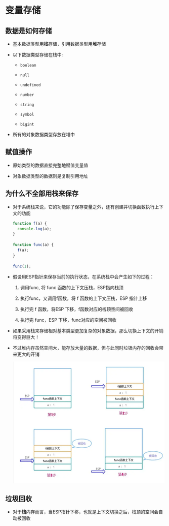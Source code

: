 # 变量存储

## 数据是如何存储

- 基本数据类型用**栈**存储，引用数据类型用**堆**存储

- 以下数据类型存储在栈中:

  - `boolean`

  - `null`

  - `undefined`

  - `number`

  - `string`

  - `symbol`

  - `bigint`

- 所有的对象数据类型存放在堆中

## 赋值操作

- 原始类型的数据直接完整地赋值变量值

- 对象数据类型的数据则是复制引用地址

## 为什么不全部用栈来保存

- 对于系统栈来说，它的功能除了保存变量之外，还有创建并切换函数执行上下文的功能

    ```js
    function f(a) {
      console.log(a);
    }

    function func(a) {
      f(a);
    }

    func(1);
    ```

- 假设用ESP指针来保存当前的执行状态，在系统栈中会产生如下的过程：

    1. 调用func, 将 func 函数的上下文压栈，ESP指向栈顶

    2. 执行func，又调用f函数，将 f 函数的上下文压栈，ESP 指针上移

    3. 执行完 f 函数，将ESP 下移，f函数对应的栈顶空间被回收

    4. 执行完 func，ESP 下移，func对应的空间被回收

- 如果采用栈来存储相对基本类型更加复杂的对象数据，那么切换上下文的开销将变得巨大！

- 不过堆内存虽然空间大，能存放大量的数据，但与此同时垃圾内存的回收会带来更大的开销

  ![数据存储](image/数据存储.png)

## 垃圾回收

- 对于**栈**内存而言，当ESP指针下移，也就是上下文切换之后，栈顶的空间会自动被回收
